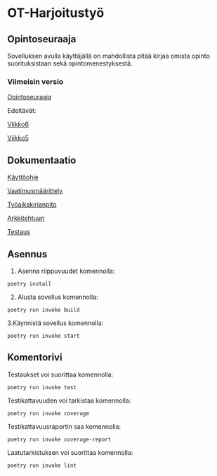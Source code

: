 # **OT-Harjoitustyö**
## Opintoseuraaja
Sovelluksen avulla käyttäjällä on mahdollista pitää kirjaa omista opinto suorituksistaan sekä opintomenestyksestä. 
### Viimeisin versio
[Opintoseuraaja](https://github.com/ainokuos/ot-harjoitustyo/releases/tag/Opintoseuraaja)

Edeltävät:

[Viikko6](https://github.com/ainokuos/ot-harjoitustyo/releases/tag/viikko6)

[Viikko5](https://github.com/ainokuos/ot-harjoitustyo/releases/tag/viikko5)

## Dokumentaatio

[Käyttöohje](https://github.com/ainokuos/ot-harjoitustyo/blob/master/dokumentaatio/Käyttöohje.md)

[Vaatimusmäärittely](https://github.com/ainokuos/ot-harjoitustyo/blob/master/dokumentaatio/Vaatimusmäärittely.md)

[Työaikakirjanpito](https://github.com/ainokuos/ot-harjoitustyo/blob/master/dokumentaatio/Työaikakirjanpito.md)

[Arkkitehtuuri](https://github.com/ainokuos/ot-harjoitustyo/blob/master/dokumentaatio/Arkkitehtuuri.md)
 
 [Testaus](https://github.com/ainokuos/ot-harjoitustyo/blob/master/dokumentaatio/Testaus.md)


## Asennus

1. Asenna riippuvuudet komennolla:
```
poetry install
```

2. Alusta sovellus komennolla:
```
poetry run invoke build
```

3.Käynnistä sovellus komennolla:
```
poetry run invoke start
```
## Komentorivi

Testaukset voi suorittaa komennolla:
```
poetry run invoke test
```
Testikattavuuden voi tarkistaa komennolla:
```
poetry run invoke coverage
```
Testikattavuusraportin saa komennolla:
```
poetry run invoke coverage-report
```
Laatutarkistuksen voi suorittaa komennolla:
```
poetry run invoke lint
```

